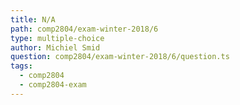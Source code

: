 ```yaml
---
title: N/A
path: comp2804/exam-winter-2018/6
type: multiple-choice
author: Michiel Smid
question: comp2804/exam-winter-2018/6/question.ts
tags:
  - comp2804
  - comp2804-exam
---
```

